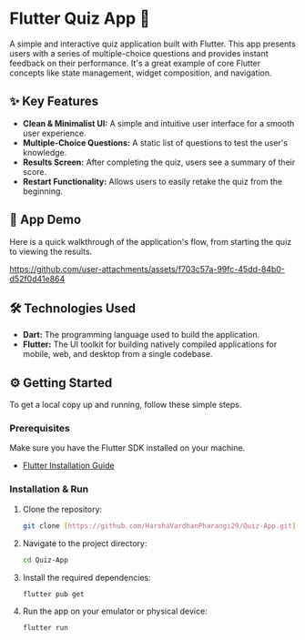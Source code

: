 # Flutter Quiz App 🧠

A simple and interactive quiz application built with Flutter. This app presents users with a series of multiple-choice questions and provides instant feedback on their performance. It's a great example of core Flutter concepts like state management, widget composition, and navigation.


## ✨ Key Features

- **Clean & Minimalist UI:** A simple and intuitive user interface for a smooth user experience.
- **Multiple-Choice Questions:** A static list of questions to test the user's knowledge.
- **Results Screen:** After completing the quiz, users see a summary of their score.
- **Restart Functionality:** Allows users to easily retake the quiz from the beginning.


## 🚀 App Demo

Here is a quick walkthrough of the application's flow, from starting the quiz to viewing the results.


https://github.com/user-attachments/assets/f703c57a-99fc-45dd-84b0-d52f0d41e864




## 🛠️ Technologies Used

- **Dart:** The programming language used to build the application.
- **Flutter:** The UI toolkit for building natively compiled applications for mobile, web, and desktop from a single codebase.


## ⚙️ Getting Started

To get a local copy up and running, follow these simple steps.

### Prerequisites

Make sure you have the Flutter SDK installed on your machine.
- [Flutter Installation Guide](https://docs.flutter.dev/get-started/install)

### Installation & Run

1.  Clone the repository:
    ```sh
    git clone [https://github.com/HarshaVardhanPharangi29/Quiz-App.git](https://github.com/HarshaVardhanPharangi29/Quiz-App.git)
    ```
2.  Navigate to the project directory:
    ```sh
    cd Quiz-App
    ```
3.  Install the required dependencies:
    ```sh
    flutter pub get
    ```
4.  Run the app on your emulator or physical device:
    ```sh
    flutter run
    ```
